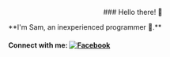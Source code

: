 <p align="center">### Hello there! 🤡</p>
**I'm Sam, an inexperienced programmer 🐧.**

#### Connect with me: [![Facebook](https://upload.wikimedia.org/wikipedia/commons/5/51/Facebook_f_logo_%282019%29.svg)](https://www.facebook.com/samquocdoan)
